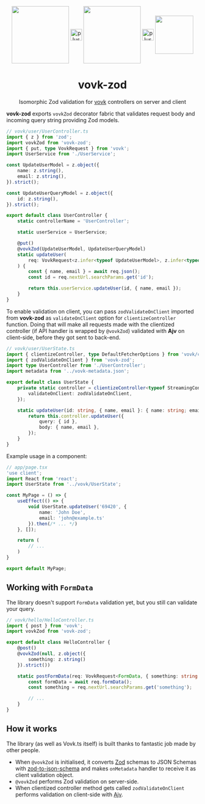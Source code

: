 <p align="middle">
<img valign="middle" src="https://github.com/finom/vovk/assets/1082083/86bfbbbb-3600-435b-a74c-c07bd0c4af4b" height="150" /> <img valign="middle" alt="plus" src="https://github.com/finom/vovk-zod/assets/1082083/50a15051-51a8-4f9b-a251-e4376576f9e7" width="30" /> <img valign="middle" src="https://github.com/finom/vovk-zod/assets/1082083/308ef538-43b5-4ea5-ab1e-a660b4e21b65"  height="150" /> <img valign="middle" alt="plus" src="https://github.com/finom/vovk-zod/assets/1082083/50a15051-51a8-4f9b-a251-e4376576f9e7" width="30" /> <img valign="middle" src="https://camo.githubusercontent.com/985f4bca44ac720873daf94ec77043eabb44c45b1f3e83555d2b180e7b46c6bc/68747470733a2f2f616a762e6a732e6f72672f696d672f616a762e737667"  height="100" /> 

  
</p>
<h1 align="center">vovk-zod</h1>
<p align="center">Isomorphic Zod validation for <a href="https://github.com/finom/vovk">vovk</a> controllers on server and client</p>

**vovk-zod** exports `vovkZod` decorator fabric that validates request body and incoming query string providing Zod models.

```ts
// vovk/user/UserController.ts
import { z } from 'zod';
import vovkZod from 'vovk-zod';
import { put, type VovkRequest } from 'vovk';
import UserService from './UserService';

const UpdateUserModel = z.object({
    name: z.string(),
    email: z.string(),
}).strict();

const UpdateUserQueryModel = z.object({
    id: z.string(),
}).strict();

export default class UserController {
    static controllerName = 'UserController';

    static userService = UserService;

    @put()
    @vovkZod(UpdateUserModel, UpdateUserQueryModel)
    static updateUser(
        req: VovkRequest<z.infer<typeof UpdateUserModel>, z.infer<typeof UpdateUserQueryModel>>
    ) {
        const { name, email } = await req.json();
        const id = req.nextUrl.searchParams.get('id');

        return this.userService.updateUser(id, { name, email });
    }
}

```

To enable validation on client, you can pass `zodValidateOnClient` imported from **vovk-zod** as `validateOnClient` option for `clientizeController` function. Doing that will make all requests made with the clientized controller (if API handler is wrapped by `@vovkZod`) validated with **Ajv** on client-side, before they got sent to back-end.


```ts
// vovk/user/UserState.ts
import { clientizeController, type DefaultFetcherOptions } from 'vovk/client';
import { zodValidateOnClient } from 'vovk-zod';
import type UserController from './UserController';
import metadata from '../vovk-metadata.json';

export default class UserState {
    private static controller = clientizeController<typeof StreamingController>(metadata.UserController, {
        validateOnClient: zodValidateOnClient,
    });

    static updateUser(id: string, { name, email }: { name: string; email: string }) {
        return this.controller.updateUser({
            query: { id },
            body: { name, email },
        });
    }
}
```

Example usage in a component:

```ts
// app/page.tsx
'use client';
import React from 'react';
import UserState from '../vovk/UserState';

const MyPage = () => {
    useEffect(() => {
        void UserState.updateUser('69420', { 
            name: 'John Doe', 
            email: 'john@example.ts' 
        }).then(/* ... */)
    }, []);

    return (
        // ...
    )
}

export default MyPage;
```

## Working with `FormData`

The library doesn't support `FormData` validation yet, but you still can validate your query.

```ts
// vovk/hello/HelloController.ts
import { post } from 'vovk';
import vovkZod from 'vovk-zod';

export default class HelloController {
    @post()
    @vovkZod(null, z.object({
        something: z.string()
    }).strict())

    static postFormData(req: VovkRequest<FormData, { something: string }>) {
        const formData = await req.formData();
        const something = req.nextUrl.searchParams.get('something');

        // ...
    }
}

```

## How it works

The library (as well as Vovk.ts itself) is built thanks to fantastic job made by other people.

- When `@vovkZod` is initialised, it converts [Zod](https://zod.dev/) schemas to JSON Schemas with [zod-to-json-schema](https://www.npmjs.com/package/zod-to-json-schema) and makes `onMetadata` handler to receive it as client validation object.
- `@vovkZod` performs Zod validation on server-side.
- When clientized controller method gets called `zodValidateOnClient` performs validation on client-side with [Ajv](https://ajv.js.org/).